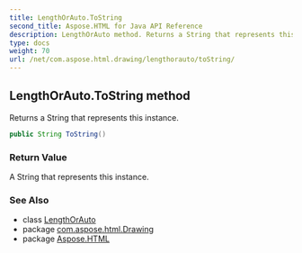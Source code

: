 ```yaml
---
title: LengthOrAuto.ToString
second_title: Aspose.HTML for Java API Reference
description: LengthOrAuto method. Returns a String that represents this instance
type: docs
weight: 70
url: /net/com.aspose.html.drawing/lengthorauto/toString/
---
```

## LengthOrAuto.ToString method

Returns a String that represents this instance.

```java
public String ToString()
```

### Return Value

A String that represents this instance.

### See Also

* class [LengthOrAuto](../)
* package [com.aspose.html.Drawing](../../lengthorauto/)
* package [Aspose.HTML](../../../)
